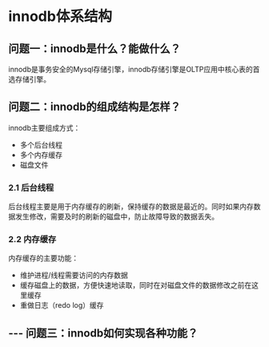 # innodb体系结构

## 问题一：innodb是什么？能做什么？

innodb是事务安全的Mysql存储引擎，innodb存储引擎是OLTP应用中核心表的首选存储引擎。



## 问题二：innodb的组成结构是怎样？


innodb主要组成方式：
- 多个后台线程
- 多个内存缓存
- 磁盘文件

### 2.1 后台线程

后台线程主要是用于内存缓存的刷新，保持缓存的数据是最近的。同时如果内存数据发生修改，需要及时的刷新的磁盘中，防止故障导致的数据丢失。

### 2.2 内存缓存

内存缓存的主要功能：
- 维护进程/线程需要访问的内存数据
- 缓存磁盘上的数据，方便快速地读取，同时在对磁盘文件的数据修改之前在这里缓存
- 重做日志（redo log）缓存

## --- 问题三：innodb如何实现各种功能？